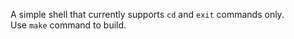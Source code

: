 A simple shell that currently supports `cd` and `exit` commands only.  
Use `make` command to build.
